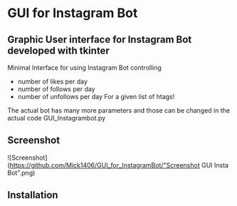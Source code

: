 # GUI for Instagram Bot

## Graphic User interface for Instagram Bot developed with tkinter

Minimal Interface for using Instagram Bot controlling
 - number of likes per day
 - number of follows per day
 - number of unfollows per day
For a given list of htags!

The actual bot has many more parameters and those can be changed in the actual code GUI_Instagrambot.py

## Screenshot

![Screenshot](https://github.com/Mick1406/GUI_for_InstagramBot/"Screenshot GUI Insta Bot".png)

## Installation
